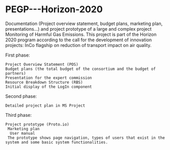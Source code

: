 # PEGP---Horizon-2020
Documentation (Project overview statement, budget plans, marketing plan, presentations...) and project prototype of a large and complex project Monitoring of Harmful Gas Emissions. This project is part of the Horizon 2020 program according to the call for the development of innovation projects: InCo flagship on reduction of transport impact on air quality.

First phase:

    Project Overview Statement (POS)
    Budget plans (the total budget of the consortium and the budget of partners)
    Presentation for the expert commission
    Resource Breakdown Structure (RBS)
    Initial display of the LogIn component

Second phase:

    Detailed project plan in MS Project

Third phase:

    Project prototype (Proto.io)
     Marketing plan
      User manual
     The prototype shows page navigation, types of users that exist in the system and some basic system functionalities.

